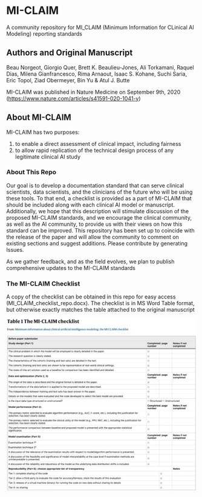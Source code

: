 # MI-CLAIM
A community repository for MI_CLAIM (Minimum Information for CLinical AI Modeling) reporting standards 

## Authors and Original Manuscript
Beau Norgeot, Giorgio Quer, Brett K. Beaulieu-Jones, Ali Torkamani, Raquel Dias, Milena Gianfrancesco, Rima Arnaout, Isaac S. Kohane, Suchi Saria, Eric Topol, Ziad Obermeyer, Bin Yu & Atul J. Butte

MI-CLAIM was published in Nature Medicine on September 9th, 2020
(https://www.nature.com/articles/s41591-020-1041-y)

## About MI-CLAIM
MI-CLAIM has two purposes:

1. to enable a direct assessment of clinical impact, including fairness
2. to allow rapid replication of the technical design process of any legitimate clinical AI study

### About This Repo
Our goal is to develop a documentation standard that can serve clinical scientists, data scientists, and the clinicians of the future who will be using these tools. To that end, a checklist is provided as a part of MI-CLAIM that should be included along with each clinical AI model or manuscript. Additionally, we hope that this description will stimulate discussion of the proposed MI-CLAIM standards, and we encourage the clinical community, as well as the AI community, to provide us with their views on how this standard can be improved. This repository has been set up to coincide with the release of the paper and will allow the community to comment on existing sections and suggest additions. Please contribute by generating Issues.

As we gather feedback, and as the field evolves, we plan to publish comprehensive updates to the MI-CLAIM standards

### The MI-CLAIM Checklist
A copy of the checklist can be obtained in this repo for easy access (MI_CLAIM_checklist_repo.docx).
The checklist is in MS Word Table format, but otherwise exactly matches the table attached to the original manuscript

[![MI-CLAIM Checklist](MI_CLAIM_pic.png)](https://www.nature.com/articles/s41591-020-1041-y/tables/1/)
